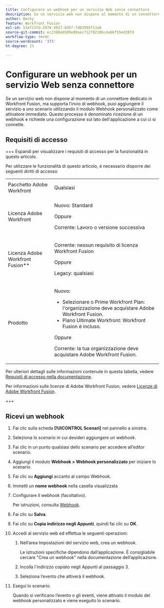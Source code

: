 ```yaml
---
title: Configurare un webhook per un servizio Web senza connettore
description: Se un servizio web non dispone al momento di un connettore dedicato in Workfront Fusion, ma supporta l’invio di webhook, puoi aggiungere il servizio a uno scenario utilizzando il modulo Webhook personalizzato come attivatore immediato.
author: Becky
feature: Workfront Fusion
exl-id: 51ef13fb-2978-4927-8d5f-7d83995f11e0
source-git-commit: ec2388ab509e89aec71278210bc4ab6f55ed38fd
workflow-type: tm+mt
source-wordcount: '373'
ht-degree: 1%

---
```


# Configurare un webhook per un servizio Web senza connettore

Se un servizio web non dispone al momento di un connettore dedicato in Workfront Fusion, ma supporta l’invio di webhook, puoi aggiungere il servizio a uno scenario utilizzando il modulo Webhook personalizzato come attivatore immediato. Questo processo è denominato ricezione di un webhook e richiede una configurazione sul lato dell&#39;applicazione a cui ci si connette.

## Requisiti di accesso

+++ Espandi per visualizzare i requisiti di accesso per la funzionalità in questo articolo.

Per utilizzare le funzionalità di questo articolo, è necessario disporre dei seguenti diritti di accesso:

<table style="table-layout:auto">
 <col> 
 <col> 
 <tbody> 
  <tr> 
   <td role="rowheader">Pacchetto Adobe Workfront 
   <td> <p>Qualsiasi</p> </td> 
  </tr> 
  <tr data-mc-conditions=""> 
   <td role="rowheader">Licenza Adobe Workfront</td> 
   <td> <p>Nuovo: Standard</p><p>Oppure</p><p>Corrente: Lavoro o versione successiva</p> </td> 
  </tr> 
  <tr> 
   <td role="rowheader">Licenza Adobe Workfront Fusion**</td> 
   <td>
   <p>Corrente: nessun requisito di licenza Workfront Fusion</p>
   <p>Oppure</p>
   <p>Legacy: qualsiasi </p>
   </td> 
  </tr> 
  <tr> 
   <td role="rowheader">Prodotto</td> 
   <td>
   <p>Nuovo:</p> <ul><li>Selezionare o Prime Workfront Plan: l'organizzazione deve acquistare Adobe Workfront Fusion.</li><li>Piano Ultimate Workfront: Workfront Fusion è incluso.</li></ul>
   <p>Oppure</p>
   <p>Corrente: la tua organizzazione deve acquistare Adobe Workfront Fusion.</p>
   </td> 
  </tr>
 </tbody> 
</table>

Per ulteriori dettagli sulle informazioni contenute in questa tabella, vedere [Requisiti di accesso nella documentazione](/help/workfront-fusion/references/licenses-and-roles/access-level-requirements-in-documentation.md).

Per informazioni sulle licenze di Adobe Workfront Fusion, vedere [Licenze di Adobe Workfront Fusion](/help/workfront-fusion/set-up-and-manage-workfront-fusion/licensing-operations-overview/license-automation-vs-integration.md).

+++

## Ricevi un webhook

1. Fai clic sulla scheda **[!UICONTROL Scenari]** nel pannello a sinistra.
1. Seleziona lo scenario in cui desideri aggiungere un webhook.
1. Fai clic in un punto qualsiasi dello scenario per accedere all’editor scenario.
1. Aggiungi il modulo **Webhook > Webhook personalizzato** per iniziare lo scenario.
1. Fai clic su **Aggiungi** accanto al campo Webhook.
1. Immetti un **nome webhook** nella casella visualizzata
1. Configurare il webhook (facoltativo).

   Per istruzioni, consulta [Webhook](/help/workfront-fusion/references/apps-and-modules/universal-connectors/webhooks-updated.md).

1. Fai clic su **Salva**.

1. Fai clic su **Copia indirizzo negli Appunti**, quindi fai clic su **OK**.

1. Accedi al servizio web ed effettua le seguenti operazioni:

   1. Nell’area Impostazioni del servizio web, crea un webhook.

      Le istruzioni specifiche dipendono dall’applicazione. È consigliabile cercare &quot;Crea un webhook&quot; nella documentazione dell’applicazione.
   1. Incolla l&#39;indirizzo copiato negli Appunti al passaggio 3.
   1. Seleziona l’evento che attiverà il webhook.

1. Esegui lo scenario.

   Quando si verificano l’evento o gli eventi, viene attivato il modulo del webhook personalizzato e viene eseguito lo scenario.
